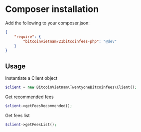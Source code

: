 # Composer installation #

Add the following to your composer.json:

```json
{
    "require": {
        "bitcoinvietnam/21bitcoinfees-php": "@dev"
    }
}
```

## Usage

Instantiate a Client object

```php
$client = new BitcoinVietnam\TwentyoneBitcoinfees\Client();
```

Get recommended fees

```php
$client->getFeesRecommended();
```

Get fees list

```php
$client->getFeesList();
```